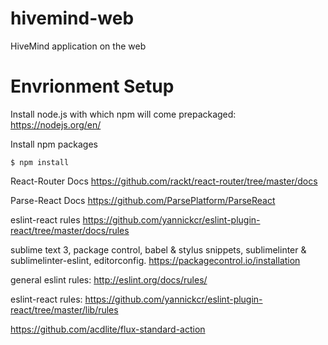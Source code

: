 # hivemind-web
HiveMind application on the web



# Envrionment Setup

Install node.js with which npm will come prepackaged: https://nodejs.org/en/

Install npm packages
```
$ npm install
```






React-Router Docs
https://github.com/rackt/react-router/tree/master/docs

Parse-React Docs
https://github.com/ParsePlatform/ParseReact

eslint-react rules
https://github.com/yannickcr/eslint-plugin-react/tree/master/docs/rules

sublime text 3, package control, babel & stylus snippets, sublimelinter & sublimelinter-eslint, editorconfig.
https://packagecontrol.io/installation

general eslint rules:
http://eslint.org/docs/rules/

eslint-react rules:
https://github.com/yannickcr/eslint-plugin-react/tree/master/lib/rules



https://github.com/acdlite/flux-standard-action
